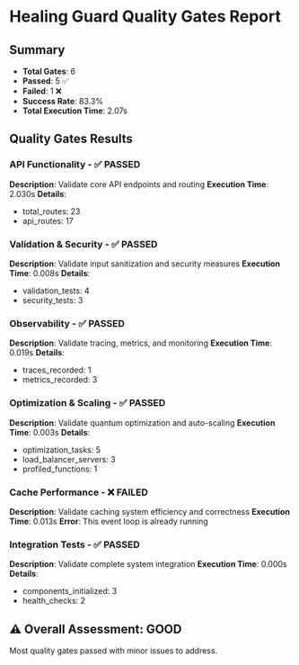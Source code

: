 
# Healing Guard Quality Gates Report

## Summary
- **Total Gates**: 6
- **Passed**: 5 ✅
- **Failed**: 1 ❌
- **Success Rate**: 83.3%
- **Total Execution Time**: 2.07s

## Quality Gates Results

### API Functionality - ✅ PASSED
**Description**: Validate core API endpoints and routing
**Execution Time**: 2.030s
**Details**:
- total_routes: 23
- api_routes: 17

### Validation & Security - ✅ PASSED
**Description**: Validate input sanitization and security measures
**Execution Time**: 0.008s
**Details**:
- validation_tests: 4
- security_tests: 3

### Observability - ✅ PASSED
**Description**: Validate tracing, metrics, and monitoring
**Execution Time**: 0.019s
**Details**:
- traces_recorded: 1
- metrics_recorded: 3

### Optimization & Scaling - ✅ PASSED
**Description**: Validate quantum optimization and auto-scaling
**Execution Time**: 0.003s
**Details**:
- optimization_tasks: 5
- load_balancer_servers: 3
- profiled_functions: 1

### Cache Performance - ❌ FAILED
**Description**: Validate caching system efficiency and correctness
**Execution Time**: 0.013s
**Error**: This event loop is already running

### Integration Tests - ✅ PASSED
**Description**: Validate complete system integration
**Execution Time**: 0.000s
**Details**:
- components_initialized: 3
- health_checks: 2

## ⚠️ Overall Assessment: GOOD
Most quality gates passed with minor issues to address.
